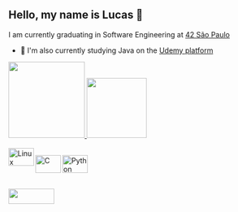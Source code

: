 ## Hello, my name is Lucas 👋
I am currently graduating in Software Engineering at [42 São Paulo](https://www.42sp.org.br/)
- 🎒 I'm also currently studying Java on the [Udemy platform](https://www.udemy.com/course/java-curso-completo/?src=sac&kw=Java+COMPLETO)


<div align="left">
  <a href="https://github.com/LucasSAPacheco">
  <img height="150em" src="https://github-readme-stats.vercel.app/api?username=LucasSAPacheco&show_icons=true&theme=nord&include_all_commits=true&count_private=true"/>
  
  <img height="118em" src="https://github-readme-stats.vercel.app/api/top-langs/?username=LucasSAPacheco&layout=compact&langs_count=7&theme=nord"/>
</div>


<div style="display: inline_block"><br>

 <img align="left" alt="Linux" height="35" width="50" src="https://cdn.jsdelivr.net/gh/devicons/devicon/icons/linux/linux-original.svg">

 <img align="left" alt="C" height="35" width="50"
 src="https://cdn.jsdelivr.net/gh/devicons/devicon/icons/c/c-original.svg" />
 <img align="center" alt="Python" height="35" width="50"
 src="https://cdn.jsdelivr.net/gh/devicons/devicon/icons/python/python-original.svg" />

</div>


<div style="display: inline_block"><br>
    <a href="https://www.linkedin.com/in/lsapacheco/">
    <img align="center" height="30" width="90" src=https://img.shields.io/badge/linkedin-%230077B5.svg?style=for-the-badge&logo=linkedin&logoColor=white">
</div>

